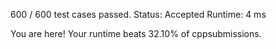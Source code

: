 600 / 600 test cases passed.
Status: Accepted
Runtime: 4 ms

You are here! 
Your runtime beats 32.10% of cppsubmissions.
